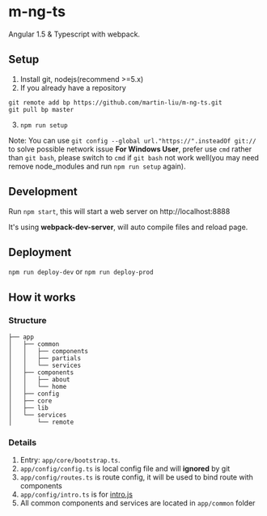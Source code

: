 # m-ng-ts
Angular 1.5 & Typescript with webpack.

## Setup
1. Install git, nodejs(recommend >=5.x)
2. If you already have a repository

  ```
git remote add bp https://github.com/martin-liu/m-ng-ts.git
git pull bp master
```
3. `npm run setup`

Note:
You can use `git config --global url."https://".insteadOf git://` to solve possible network issue
**For Windows User**, prefer use `cmd` rather than `git bash`, please switch to `cmd` if `git bash` not work well(you may need remove node_modules and run `npm run setup` again).

## Development
Run `npm start`, this will start a web server on http://localhost:8888

It's using **webpack-dev-server**, will auto compile files and reload page.

## Deployment
`npm run deploy-dev` or `npm run deploy-prod`

## How it works

### Structure
```
├── app
│   ├── common
│   │   ├── components
│   │   ├── partials
│   │   └── services
│   ├── components
│   │   ├── about
│   │   └── home
│   ├── config
│   ├── core
│   ├── lib
│   └── services
│       └── remote
```

### Details
1. Entry: `app/core/bootstrap.ts`.
2. `app/config/config.ts` is local config file and will **ignored** by git
3. `app/config/routes.ts` is route config, it will be used to bind route with components
4. `app/config/intro.ts` is for [intro.js](https://github.com/usablica/intro.js)
5. All common components and services are located in `app/common` folder
